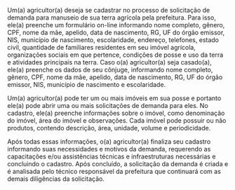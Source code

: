Um(a) agricultor(a) deseja se cadastrar no processo de solicitação de demanda para manuseio de sua terra agrícola pela prefeitura. Para isso, ele(a) preenche um formulário on-line informando nome completo, gênero, CPF, nome da mãe, apelido, data de nascimento, RG, UF do órgão emissor, NIS, município de nascimento, escolaridade, endereço, telefones, estado civil, quantidade de familiares residentes em seu imóvel agrícola, organizações sociais em que pertence, condições de posse e uso da terra e atividades principais na terra. Caso o(a) agricultor(a) seja casado(a), ele(a) preenche os dados de seu cônjuge, informando nome completo, gênero, CPF, nome da mãe, apelido, data de nascimento, RG, UF do órgão emissor, NIS, município de nascimento e escolaridade.   

Um(a) agricultor(a) pode ter um ou mais imóveis em sua posse e portanto ele(a) pode abrir uma ou mais solicitações de demanda para eles. No cadastro, ele(a) preenche informações sobre o imóvel, como denominação do imóvel, área do imóvel e observações. Cada imóvel pode possuir ou não produtos, contendo descrição, área, unidade, volume e periodicidade.   

Após todas essas informações, o(a) agricultor(a) finaliza seu cadastro informando suas necessidades e motivos da demanda, requerendo as capacitações e/ou assistências técnicas e infraestruturas necessárias e concluindo o cadastro. Após concluído, a solicitação da demanda é criada e é analisada pelo técnico responsável da prefeitura que continuará com as demais diligências da solicitação.  
